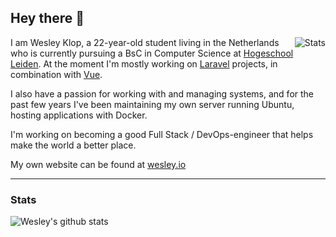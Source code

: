 ## Hey there 👋

<img align="right" src="https://github-readme-stats.vercel.app/api/top-langs/?username=WesleyKlop&theme=dracula" alt="Stats" />

I am Wesley Klop, a 22-year-old student living in the Netherlands who is currently pursuing a BsC in Computer Science at [Hogeschool Leiden].
At the moment I'm mostly working on [Laravel] projects, in combination with [Vue].

I also have a passion for working with and managing systems, and for the past few years I've been maintaining my own server running Ubuntu, hosting applications with Docker.

I'm working on becoming a good Full Stack / DevOps-engineer that helps make the world a better place.

My own website can be found at [wesley.io]

---

### Stats

![Wesley's github stats](https://github-readme-stats.vercel.app/api?username=WesleyKlop&show_icons=true&count_private=true&theme=dracula)

[hogeschool leiden]: https://hsleiden.nl
[laravel]: https://laravel.com
[vue]: https://vuejs.org
[wesley.io]: https://wesley.io
